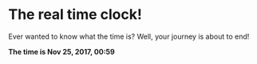 # The real time clock!

Ever wanted to know what the time is? Well, your journey is about to end!

**The time is Nov 25, 2017, 00:59**